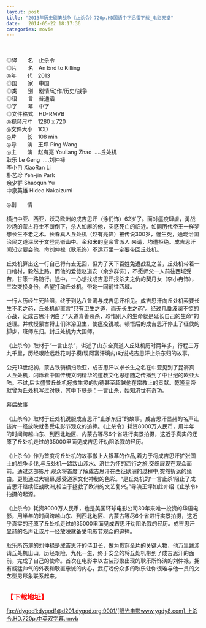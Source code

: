```yaml
---
layout: post
title: "2013年历史剧情战争《止杀令》720p.HD国语中字迅雷下载_电影天堂"
date:   2014-05-22 18:17:36
categories: movie
---
```

<html>
 <body>
  <p>
  </p>
  <p>
   <br/>
   <img alt="" border="0" src="http://etch.s.dpool.sina.com.cn/nd/dataent/moviepic/pics/166/moviepic_31f7c14d5e86d164ee435618f7d9a23d.jpg"/>
   <br/>
   <br/>
   ◎译　　名　止杀令
   <br/>
   ◎片　　名　An End to Killing
   <br/>
   ◎年　　代　2013
   <br/>
   ◎国　　家　中国
   <br/>
   ◎类　　别　剧情/动作/历史/战争
   <br/>
   ◎语　　言　普通话
   <br/>
   ◎字　　幕　中字
   <br/>
   ◎文件格式　HD-RMVB
   <br/>
   ◎视频尺寸　1280 x 720
   <br/>
   ◎文件大小　1CD
   <br/>
   ◎片　　长　108 min
   <br/>
   ◎导　　演　王坪 Ping Wang
   <br/>
   ◎主　　演　赵有亮 Youliang Zhao  ....丘处机
   <br/>
   耿乐 Le Geng  ....刘仲禄
   <br/>
   李小冉 XiaoRan Li
   <br/>
   朴艺珍 Yeh-jin Park
   <br/>
   余少群 Shaoqun Yu
   <br/>
   中泉英雄 Hideo Nakaizumi
   <br/>
   <br/>
   ◎剧　　情
   <br/>
   <br/>
   横扫中亚、西亚，跃马欧洲的成吉思汗（涂们饰）62岁了。面对瘟疫肆虐，勇战沙场的蒙古将士不断倒下，杀人如麻的他，突感死亡的临近。如同历代帝王一样梦想长生不老之术。长春真人丘处机（赵有亮饰）被传说300岁，懂生死，通晓治国治民之道深居于文登昆嵛山中。金和宋的皇帝曾派人 来请，均遭拒绝。成吉思汗闻知定要会他，命刘仲禄（耿乐饰）不远万里一定要带回丘处机。
   <br/>
   <br/>
   丘处机算出这一行自己将有去无回，但为了天下百姓免遭战乱之苦，丘处机带着一口棺材，毅然上路。而他的爱徒赵道安（余少群饰），不愿师父一人前往西域受苦，甘愿一路随行。途中，一心想找成吉思汗报杀夫之仇的契丹女（李小冉饰），三次变换身份，希望打动丘处机，带她一同前往西域。
   <br/>
   <br/>
   一行人历经生死险阻，终于到达八鲁湾与成吉思汗相见。成吉思汗向丘处机索要长生不老之药，丘处机却直言“只有卫生之道，而无长生之药”。经过几番波澜不惊的心战，让成吉思汗明白了“天道喜善恶杀，珍惜别人的生命就是延长自己的生命”的道理。并教授蒙古将士们沐浴卫生，使瘟疫锐减。顿悟后的成吉思汗停止了征伐的脚步，班师东归。封丘处机为大国师。
   <br/>
   <br/>
   《止杀令》取材于“一言止杀”，讲述了山东全真道人丘处机历时两年多，行程三万九千里，历经艰险远赴花剌子模(现阿富汗境内)劝说成吉思汗止杀东归的故事。
   <br/>
   <br/>
   公元13世纪初，蒙古铁骑横扫欧亚，成吉思汗以求长生之名在中亚见到了昆嵛真人丘处机，闪烁着中国传统文明精华的道教文化思想随之传播到了中世纪的欧亚大陆。不过,后世盛赞丘处机拯救生灵的功德甚至超越他在宗教上的贡献。乾隆皇帝就曾为丘处机写过对联，其中下联是：一言止杀，始知济世有奇功。
   <br/>
   <br/>
   幕后故事
   <br/>
   <br/>
   《止杀令》取材于丘处机说服成吉思汗“止杀东归”的故事。成吉思汗显赫的名声让该片一经放映就备受电影节观众的追捧。《止杀令》耗资8000万人民币，用半年的时间跨越山东、到西北地区、内蒙古等尽6个省进行实景拍摄，这近乎真实的还原了丘处机走过的35000里面见成吉思汗劝阻杀戮的经历。
   <br/>
   <br/>
   《止杀令》作为首度将丘处机的故事搬上大银幕的作品,着力于将成吉思汗扩张国土的战争步伐,与丘处机一路跋山涉水、济世为怀的西行之旅,交织展现在观众面前。通过这部影片,观众将首度了解成吉思汗在西征欧洲的过程中,突然折返的缘由。更能通过大银幕,感受道家文化神秘的色彩。“是丘处机的‘一言止杀’阻止了成吉思汗继续征战欧洲,相当于拯救了欧洲的文艺复兴。”导演王坪如此介绍《止杀令》拍摄的起源。
   <br/>
   <br/>
   《止杀令》耗资8000万人民币，也是美国环球电影公司30年来唯一投资的华语电影，用半年的时间跨越山东、到西北地区、内蒙古等尽6个省进行实景拍摄，这近乎真实的还原了丘处机走过的35000里面见成吉思汗劝阻杀戮的经历。成吉思汗显赫的名声让该片一经放映就备受电影节观众的追捧。
   <br/>
   <br/>
   耿乐所饰演的刘仲禄是成吉思汗的侍卫长，做为贯穿全片的关键人物，他万里跋涉请丘处机出山，历经艰险，九死一生，终于安全的将丘处机带到了成吉思汗的面前，完成了自己的使命。首次在电影中以古装形象出现的耿乐所饰演的刘仲禄，拥有威猛帅气的外表和耿直忠诚的内心，武打戏份众多的耿乐让你很难与他一贯的文艺型男形象联系起来。
   <br/>
   <br/>
   <img alt="" border="0" src="http://img15.poco.cn/mypoco/myphoto/20131015/21/66548034201310152152521641300996190_000.jpg"/>
  </p>
  <p>
  </p>
  <p>
  </p>
  <p>
   <font color="#ff0000">
    <strong>
     <font size="4">
      【下载地址】
     </font>
    </strong>
   </font>
  </p>
  <p>
   <strong>
    <font color="#ff0000" size="4">
    </font>
   </strong>
  </p>
  <p>
  </p>
  <a href="ftp://dygod1:dygod1@d201.dygod.org:9001/%5B%E9%98%B3%E5%85%89%E7%94%B5%E5%BD%B1www.ygdy8.com%5D.%E6%AD%A2%E6%9D%80%E4%BB%A4.HD.720p.%E4%B8%AD%E8%8B%B1%E5%8F%8C%E5%AD%97%E5%B9%95.rmvb">
   ftp://dygod1:dygod1@d201.dygod.org:9001/[阳光电影www.ygdy8.com].止杀令.HD.720p.中英双字幕.rmvb
  </a>
 </body>
</html>